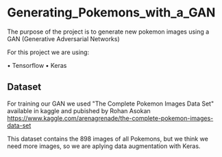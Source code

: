 # Generating_Pokemons_with_a_GAN
The purpose of the project is to generate new pokemon images using a GAN (Generative Adversarial Networks)

For this project we are using:

• Tensorflow
• Keras

## Dataset
For training our GAN we used "The Complete Pokemon Images Data Set" available in kaggle and pubished by Rohan Asokan
https://www.kaggle.com/arenagrenade/the-complete-pokemon-images-data-set

This dataset contains the 898 images of all Pokemons, but we think we need more images, so we are aplying data augmentation with Keras.


